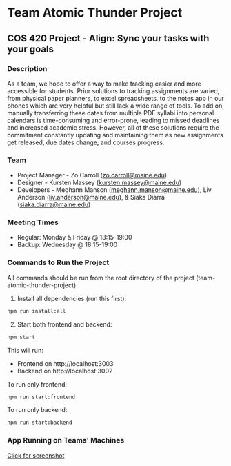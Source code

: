 # Team Atomic Thunder Project
## COS 420 Project - Align: Sync your tasks with your goals

### Description
As a team, we hope to offer a way to make tracking easier and more accessible for students. Prior solutions to tracking assignments are varied, from physical paper planners, to excel spreadsheets, to the notes app in our phones which are very helpful but still lack a wide range of tools. To add on, manually transferring these dates from multiple PDF syllabi into personal calendars is time-consuming and error-prone, leading to missed deadlines and increased academic stress. However, all of these solutions require the commitment constantly updating and maintaining them as new assignments get released, due dates change, and courses progress.

### Team
- Project Manager - Zo Carroll (zo.carroll@maine.edu)
- Designer - Kursten Massey (kursten.massey@maine.edu)
- Developers - Meghann Manson (meghann.manson@maine.edu), Liv Anderson (liv.anderson@maine.edu), & Siaka Diarra (siaka.diarra@maine.edu)

### Meeting Times
- Regular: Monday & Friday @ 18:15-19:00
- Backup: Wednesday @ 18:15-19:00

### Commands to Run the Project

All commands should be run from the root directory of the project (team-atomic-thunder-project)

1. Install all dependencies (run this first):
```bash
npm run install:all
```

2. Start both frontend and backend:
```bash
npm start
```

This will run:
- Frontend on http://localhost:3003
- Backend on http://localhost:3002

To run only frontend:
```bash
npm run start:frontend
```

To run only backend:
```bash
npm run start:backend
```

### App Running on Teams' Machines

[Click for screenshot](https://docs.google.com/document/d/13Kg4ABdhLJTuJ48swX5GOtbcQP9ssZEZYW-9z344OJ8/edit?usp=sharing)
